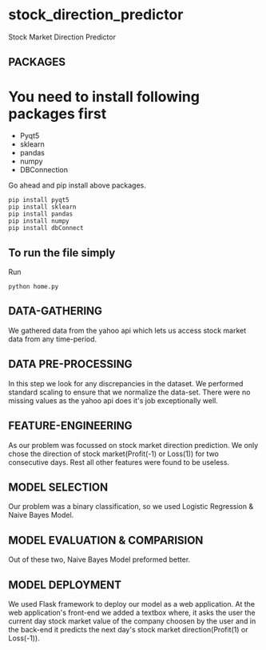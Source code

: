 # stock_direction_predictor
Stock Market Direction Predictor

## PACKAGES
<h1>You need to install following packages first</h1>
<ul><li> Pyqt5</li>
<li>sklearn </li>
<li>pandas </li>
<li> numpy </li>
<li> DBConnection</li>
</ul>
<p>Go ahead and pip install above packages.</p>

```
pip install pyqt5
pip install sklearn
pip install pandas
pip install numpy
pip install dbConnect
```


<h2>To run the file simply </h2>

Run 

```
python home.py
```



## DATA-GATHERING

We gathered data from the yahoo api which lets us access stock market data from any time-period.




## DATA PRE-PROCESSING
In this step we look for any discrepancies in the dataset. We performed standard scaling to ensure that we normalize the data-set.
There were no missing values as the yahoo api does it's job exceptionally well.




## FEATURE-ENGINEERING
As our problem was focussed on stock market direction prediction. We only chose the direction of stock market(Profit(-1) or Loss(1)) for two consecutive days. Rest all other features were found to be useless.


## MODEL SELECTION

Our problem was a binary classification, so we used Logistic Regression & Naive Bayes Model. 

## MODEL EVALUATION & COMPARISION

Out of these two, Naive Bayes Model preformed better.



## MODEL DEPLOYMENT
We used Flask framework to deploy our model as a web application. At the web application's front-end we added a textbox where, it asks the user the current day stock market value of the company choosen by the user and in the back-end it predicts the next day's stock market direction(Profit(1) or Loss(-1)).

<!--
## This below block is for school's requirememt.

In getdata file we are creating a table data and storing the values from the dataset
also we are creating a dataset table to store 3 fields that we are using for prediction 
along with profit/loss. 
Then in prediction file we use bernoulie naive bayes algorithm to perform a binary 
classification, load the data from the data set that we created(dynamically) and 
based on the details of user input match for the similiar data point in dataset
give result.-->
